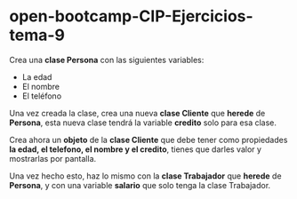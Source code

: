 # open-bootcamp-CIP-Ejercicios-tema-9

Crea una **clase Persona** con las siguientes variables:

- La edad
- El nombre
- El teléfono

Una vez creada la clase, crea una nueva **clase Cliente** que **herede** de **Persona**, esta nueva clase tendrá la variable **credito** solo para esa clase.

Crea ahora un **objeto** de la **clase Cliente** que debe tener como propiedades **la edad, el telefono, el nombre y el credito**, tienes que darles valor y mostrarlas por pantalla.

Una vez hecho esto, haz lo mismo con la **clase Trabajador** que **herede** de **Persona**, y con una variable **salario** que solo tenga la clase Trabajador.
